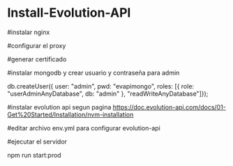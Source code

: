 # Install-Evolution-API


#instalar nginx

#configurar el proxy

#generar certificado

#instalar mongodb y crear usuario y contraseña para admin

db.createUser({ user: "admin", pwd: "evapimongo", roles: [{ role: "userAdminAnyDatabase", db: "admin" }, "readWriteAnyDatabase"]});

#instalar evolution api segun pagina https://doc.evolution-api.com/docs/01-Get%20Started/Installation/nvm-installation

#editar archivo env.yml para configurar evolution-api

#ejecutar el servidor  

npm run start:prod
